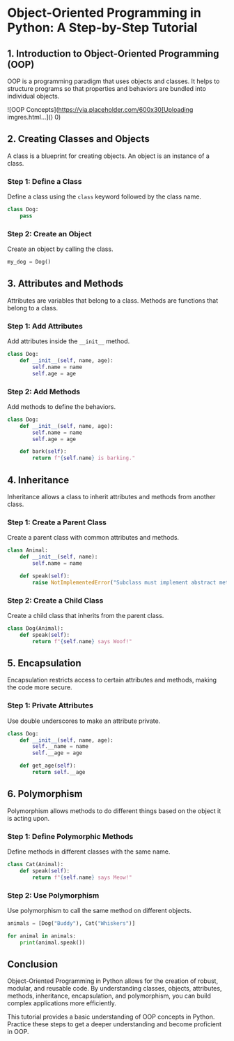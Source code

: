 # Object-Oriented Programming in Python: A Step-by-Step Tutorial

## 1. Introduction to Object-Oriented Programming (OOP)

OOP is a programming paradigm that uses objects and classes. It helps to structure programs so that properties and behaviors are bundled into individual objects.

![OOP Concepts](https://via.placeholder.com/600x30[Uploading imgres.html…]()
0)

## 2. Creating Classes and Objects

A class is a blueprint for creating objects. An object is an instance of a class.

### Step 1: Define a Class
Define a class using the `class` keyword followed by the class name.

```python
class Dog:
    pass
```

### Step 2: Create an Object
Create an object by calling the class.

```python
my_dog = Dog()
```

## 3. Attributes and Methods
Attributes are variables that belong to a class. Methods are functions that belong to a class.

### Step 1: Add Attributes
Add attributes inside the `__init__` method.
```python
class Dog:
    def __init__(self, name, age):
        self.name = name
        self.age = age
```

### Step 2: Add Methods
Add methods to define the behaviors.
```python
class Dog:
    def __init__(self, name, age):
        self.name = name
        self.age = age

    def bark(self):
        return f"{self.name} is barking."
```

## 4. Inheritance 
Inheritance allows a class to inherit attributes and methods from another class.

### Step 1: Create a Parent Class
Create a parent class with common attributes and methods.
```python
class Animal:
    def __init__(self, name):
        self.name = name

    def speak(self):
        raise NotImplementedError("Subclass must implement abstract method")
```

### Step 2: Create a Child Class
Create a child class that inherits from the parent class.
```python
class Dog(Animal):
    def speak(self):
        return f"{self.name} says Woof!"
```

## 5. Encapsulation 
Encapsulation restricts access to certain attributes and methods, making the code more secure.

### Step 1: Private Attributes
Use double underscores to make an attribute private.
```python
class Dog:
    def __init__(self, name, age):
        self.__name = name
        self.__age = age

    def get_age(self):
        return self.__age
```

## 6. Polymorphism
Polymorphism allows methods to do different things based on the object it is acting upon.

### Step 1: Define Polymorphic Methods
Define methods in different classes with the same name.
```python
class Cat(Animal):
    def speak(self):
        return f"{self.name} says Meow!"
```

### Step 2: Use Polymorphism
Use polymorphism to call the same method on different objects.
```python
animals = [Dog("Buddy"), Cat("Whiskers")]

for animal in animals:
    print(animal.speak())
```

## Conclusion
Object-Oriented Programming in Python allows for the creation of robust, modular, and reusable code. By understanding classes, objects, attributes, methods, inheritance, encapsulation, and polymorphism, you can build complex applications more efficiently.

This tutorial provides a basic understanding of OOP concepts in Python. Practice these steps to get a deeper understanding and become proficient in OOP.

